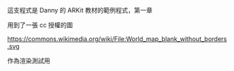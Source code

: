 
這支程式是  Danny 的 ARKit 教材的範例程式，第一章

用到了一張 cc 授權的圖

https://commons.wikimedia.org/wiki/File:World_map_blank_without_borders.svg

作為渲染測試用
